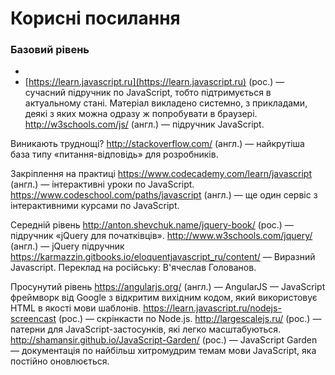 # Корисні посилання



### Базовий рівень
* 
* [https://learn.javascript.ru](https://learn.javascript.ru) (рос.) — сучасний підручник по JavaScript, тобто підтримується в актуальному стані. Матеріал викладено системно, з прикладами, деякі з яких можна одразу ж попробувати в браузері.
http://w3schools.com/js/ (англ.) — підручник JavaScript.

Виникають труднощі?
http://stackoverflow.com/ (англ.) — найкрутіша база типу «питання-відповідь» для розробників.

Закріплення на практиці
https://www.codecademy.com/learn/javascript (англ.) — інтерактивні уроки по JavaScript.
https://www.codeschool.com/paths/javascript (англ.) — ще один сервіс з інтерактивними курсами по JavaScript.

Середній рівень
http://anton.shevchuk.name/jquery-book/ (рос.) — підручник «jQuery для початківців».
http://www.w3schools.com/jquery/ (англ.) — jQuery підручник
https://karmazzin.gitbooks.io/eloquentjavascript_ru/content/ — Виразний Javascript. Переклад на російську: В'ячеслав Голованов.

Просунутий рівень
https://angularjs.org/ (англ.) — AngularJS — JavaScript фреймворк від Google з відкритим вихідним кодом, який використовує HTML в якості мови шаблонів.
https://learn.javascript.ru/nodejs-screencast (рос.) — скрінкасти по Node.js.
http://largescalejs.ru/ (рос.) — патерни для JavaScript-застосунків, які легко масштабуються.
http://shamansir.github.io/JavaScript-Garden/ (рос.) — JavaScript Garden — документація по найбільш хитромудрим темам мови JavaScript, яка постійно оновлюється.